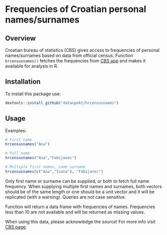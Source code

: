 # Frequencies of Croatian personal names/surnames

## Overview

Croatian bureau of statistics (CBS) gives access to frequencies of personal names/surnames based on data from official census. Function `hrcensusnames()` fetches the frequencies from [CBS app](https://www.dzs.hr/hrv/censuses/census2011/results/censusnames.htm) and makes it available for analysis in R.

## Installation

To install this package use:

```r
devtools::install_github("dataspekt/hrcensusnames")
```

## Usage

Examples:

```r
# First name
hrcensusnames("Ana")

# Full name
hrcensusnames("Ana","Fabijanec")

# Multiple first names, same surname
hrcensusnames(c("Ana","Ivana"), "Fabijanec")
```

Only first name or surname can be supplied, or both to fetch full name frequency. When supplying multiple first names and surnames, both vectors should be of the same length or one should be a unit vector and it will be replicated (with a warning). Queries are not case sensitive.

Function will return a data frame with frequencies of names. Frequencies less than 10 are not available and will be returned as missing values.

When using this data, please acknowledge the source! For more info visit [CBS page](https://www.dzs.hr/default_e.htm).
